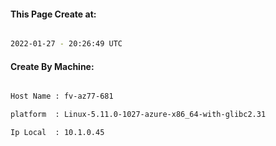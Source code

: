 
   
#### This Page Create at:

```bash

2022-01-27 - 20:26:49 UTC

```

#### Create By Machine:

```bash

Host Name : fv-az77-681

platform  : Linux-5.11.0-1027-azure-x86_64-with-glibc2.31

Ip Local  : 10.1.0.45

```

